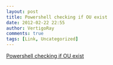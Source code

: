 ```yaml
---
layout: post
title: Powershell checking if OU exist
date: 2012-02-22 22:55
author: VertigoRay
comments: true
tags: [Link, Uncategorized]
---
```

<a href='http://stackoverflow.com/a/9399292/615422'>Powershell checking if OU exist</a>
